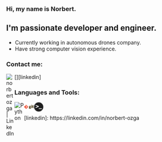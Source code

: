 ### Hi, my name is Norbert.

## I'm passionate developer and engineer.
- Currently working in autonomous drones company.
- Have strong computer vision experience.

### Contact me:
[<img align="left" alt="norbertozga | LinkedIn" width="22px" src="https://cdn.jsdelivr.net/npm/simple-icons@v3/icons/linkedin.svg" />][linkedin]


### Languages and Tools:


<img align="left" alt="Python" width="26px" src="hhttps://cdn.jsdelivr.net/npm/simple-icons@3.9.0/icons/python.js" />
<img align="left" alt="Git" width="26px" src="https://raw.githubusercontent.com/github/explore/80688e429a7d4ef2fca1e82350fe8e3517d3494d/topics/git/git.png" />
<img align="left" alt="Terminal" width="26px" src="https://raw.githubusercontent.com/github/explore/80688e429a7d4ef2fca1e82350fe8e3517d3494d/topics/terminal/terminal.png" />

<br />
<br />
[linkedin]: https://linkedin.com/in/norbert-ozga